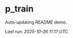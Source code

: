 # p_train

Auto-updating README demo.

<!--START_SECTION:status-->
_Last run: 2025-10-26 11:17 UTC_
<!--END_SECTION:status-->

























































































































































































































































































































































































































































































































































































































































































































































































































































































































































































































































































































































































































































































































































































































































































